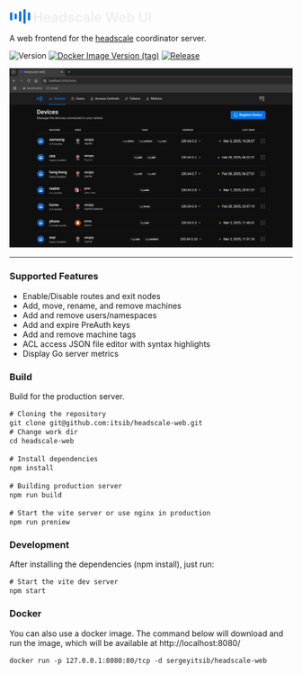 <p align="left" style="position: relative">
 <img src="public/logo.svg" width="38" height="28" style="position: relative; top: 4px;">
 <span style="color: #eee; font-size: 24px; font-weight: 600; ">Headscale Web UI</span>
</p>

A web frontend for the [headscale](https://github.com/juanfont/headscale) coordinator server.

![Version](https://img.shields.io/badge/version-0.2.16-blue.svg?cacheSeconds=2592000&label=Version)
[![Docker Image Version (tag)](https://img.shields.io/docker/v/sergeyitsib/headscale-web/latest?style=flat&logo=docker&logoColor=%23ffffff&label=Image)](https://hub.docker.com/r/sergeyitsib/headscale-web)
[![Release](https://github.com/itsib/headscale-web/actions/workflows/main.yaml/badge.svg)](https://github.com/itsib/headscale-web/actions/workflows/main.yaml)


![Screenshot Home Page](public/screenshot.png)

---

### Supported Features

-  Enable/Disable routes and exit nodes
-  Add, move, rename, and remove machines
-  Add and remove users/namespaces
-  Add and expire PreAuth keys
-  Add and remove machine tags
-  ACL access JSON file editor with syntax highlights
-  Display Go server metrics

### Build

Build for the production server.

```shell
# Cloning the repository
git clone git@github.com:itsib/headscale-web.git
# Change work dir
cd headscale-web

# Install dependencies
npm install

# Building production server
npm run build

# Start the vite server or use nginx in production
npm run preniew
```

### Development

After installing the dependencies (npm install), just run:

```shell
# Start the vite dev server
npm start
```

### Docker

You can also use a docker image. The command below will download and run the image, which will be available at http://localhost:8080/

```shell
docker run -p 127.0.0.1:8080:80/tcp -d sergeyitsib/headscale-web
```